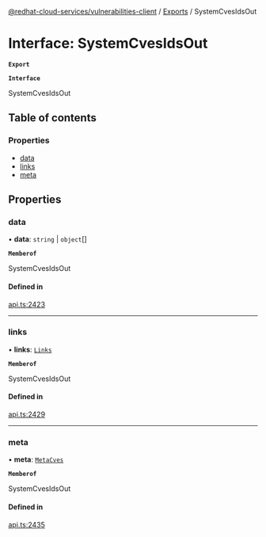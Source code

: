 [@redhat-cloud-services/vulnerabilities-client](../README.md) / [Exports](../modules.md) / SystemCvesIdsOut

# Interface: SystemCvesIdsOut

**`Export`**

**`Interface`**

SystemCvesIdsOut

## Table of contents

### Properties

- [data](SystemCvesIdsOut.md#data)
- [links](SystemCvesIdsOut.md#links)
- [meta](SystemCvesIdsOut.md#meta)

## Properties

### data

• **data**: `string` \| `object`[]

**`Memberof`**

SystemCvesIdsOut

#### Defined in

[api.ts:2423](https://github.com/mkholjuraev/javascript-clients/blob/master/packages/vulnerabilities/api.ts#L2423)

___

### links

• **links**: [`Links`](Links.md)

**`Memberof`**

SystemCvesIdsOut

#### Defined in

[api.ts:2429](https://github.com/mkholjuraev/javascript-clients/blob/master/packages/vulnerabilities/api.ts#L2429)

___

### meta

• **meta**: [`MetaCves`](MetaCves.md)

**`Memberof`**

SystemCvesIdsOut

#### Defined in

[api.ts:2435](https://github.com/mkholjuraev/javascript-clients/blob/master/packages/vulnerabilities/api.ts#L2435)
